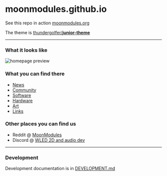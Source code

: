 # moonmodules.github.io

See this repo in action [moonmodules.org](http://moonmodules.org)

The theme is [thundergolfer/**junior-theme**](https://github.com/thundergolfer/junior-theme)

----

### What it looks like

![homepage preview](homepage-preview.png)

### What you can find there

* [News](http://moonmodules.org/blog)
* [Community](http://moonmodules.org/community/)
* [Software](http://moonmodules.org/software/)
* [Hardware](http://moonmodules.org/hardware/)
* [Art](http://moonmodules.org/art/)
* [Links](http://moonmodules.org/links/)

### Other places you can find us

* Reddit @ [MoonModules](https://www.reddit.com/r/MoonModules/)
* Discord @ [WLED 2D and audio dev](https://discord.gg/TC8NSUSCdV)

----

### Development

Development documentation is in [DEVELOPMENT.md](DEVELOPMENT.md)
